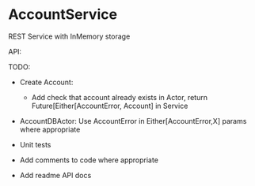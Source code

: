 # AccountService
REST Service with InMemory storage

API:
<Add api docs here>

TODO:
- Create Account: 
   - Add check that account already exists in Actor, return Future[Either[AccountError, Account] in Service
   
- AccountDBActor: Use AccountError in Either[AccountError,X] params where appropriate

- Unit tests

- Add comments to code where appropriate

- Add readme API docs
